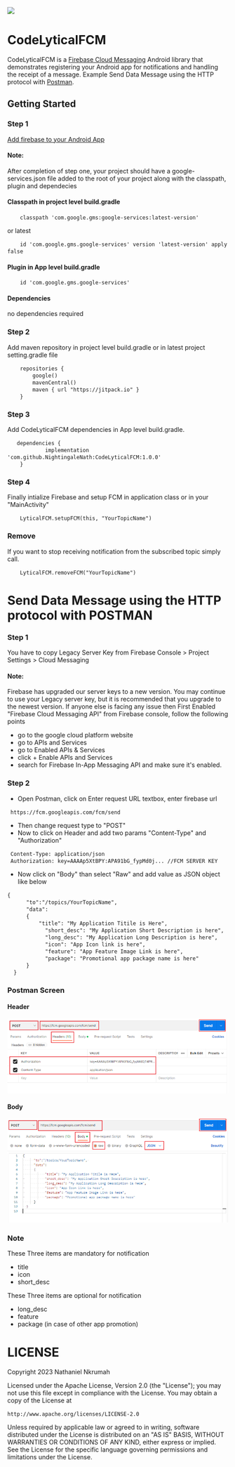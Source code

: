 [![](https://jitpack.io/v/NightingaleNath/CodeLyticalFCM.svg)](https://jitpack.io/#NightingaleNath/CodeLyticalFCM)
# CodeLyticalFCM

CodeLyticalFCM is a [Firebase Cloud Messaging](https://firebase.google.com/docs/cloud-messaging) Android library that demonstrates registering your Android app for notifications and handling the receipt of a message. Example Send Data Message using the HTTP protocol with [Postman](https://www.postman.com/).

## Getting Started

### Step 1

[Add firebase to your Android App](https://firebase.google.com/docs/android/setup)

#### Note: 
After completion of step one, your project should have a google-services.json file added to the root of your project along with the classpath, plugin and dependecies

#### Classpath in project level build.gradle
```
    classpath 'com.google.gms:google-services:latest-version'
```
or latest
```
    id 'com.google.gms.google-services' version 'latest-version' apply false
```
    
#### Plugin in App level build.gradle
```
    id 'com.google.gms.google-services'
```
#### Dependencies
no dependencies required

### Step 2

Add maven repository in project level build.gradle or in latest project setting.gradle file
```
    repositories {
        google()
        mavenCentral()
        maven { url "https://jitpack.io" }
    }
```  

### Step 3

Add CodeLyticalFCM dependencies in App level build.gradle.
```
   dependencies {
	        implementation 'com.github.NightingaleNath:CodeLyticalFCM:1.0.0'
	}
```  


### Step 4

Finally intialize Firebase and setup FCM in application class or in your "MainActivity"

```
    LyticalFCM.setupFCM(this, "YourTopicName")
```


### Remove

If you want to stop receiving notification from the subscribed topic simply call.
```
    LyticalFCM.removeFCM("YourTopicName")
```

# Send Data Message using the HTTP protocol with POSTMAN

### Step 1

You have to copy Legacy Server Key from Firebase Console > Project Settings > Cloud Messaging

#### Note: 

Firebase has upgraded our server keys to a new version. You may continue to use your Legacy server key, but it is recommended that you upgrade to the newest version.
If anyone else is facing any issue then First Enabled "Firebase Cloud Messaging API" from Firebase console, follow the following points

* go to the google cloud platform website
* go to APIs and Services
* go to Enabled APIs & Services
* click + Enable APIs and Services
* search for Firebase In-App Messaging API and make sure it's enabled.

### Step 2

* Open Postman, click on Enter request URL textbox, enter firebase url
```
 https://fcm.googleapis.com/fcm/send
```
* Then change request type to "POST"
* Now to click on Header and add two params "Content-Type" and "Authorization"
```
 Content-Type: application/json
 Authorization: key=AAAAp5XtBPY:APA91bG_fypMd0j... //FCM SERVER KEY
```
* Now click on "Body" than select "Raw" and add value as JSON object like below
```
{
      "to":"/topics/YourTopicName", 
      "data":
      {
          "title": "My Application Titile is Here",
	        "short_desc": "My Application Short Description is here",
	        "long_desc": "My Application Long Description is here",
	        "icon": "App Icon link is here",
	        "feature": "App Feature Image Link is here",
	        "package": "Promotional app package name is here"
      }
  }
```
### Postman Screen

#### Header

![alt text](https://github.com/NightingaleNath/CodeLyticalFCM/blob/master/Screenshots/postman_screen1.png?raw=true)

#### Body

![alt text](https://github.com/NightingaleNath/CodeLyticalFCM/blob/master/Screenshots/postman_screen2.png?raw=true)

### Note

These Three items are mandatory for notification
* title
* icon
* short_desc

These Three items are optional for notification
* long_desc
* feature
* package (in case of other app promotion)


# LICENSE

Copyright 2023 Nathaniel Nkrumah

Licensed under the Apache License, Version 2.0 (the "License");
you may not use this file except in compliance with the License.
You may obtain a copy of the License at

    http://www.apache.org/licenses/LICENSE-2.0

Unless required by applicable law or agreed to in writing, software
distributed under the License is distributed on an "AS IS" BASIS,
WITHOUT WARRANTIES OR CONDITIONS OF ANY KIND, either express or implied.
See the License for the specific language governing permissions and
limitations under the License.

